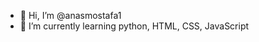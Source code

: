 - 👋 Hi, I’m @anasmostafa1
- 🌱 I’m currently learning python, HTML, CSS, JavaScript 
<!---
anasmostafa1/anasmostafa1 is a ✨ special ✨ repository because its `README.md` (this file) appears on your GitHub profile.
You can click the Preview link to take a look at your changes.
--->
